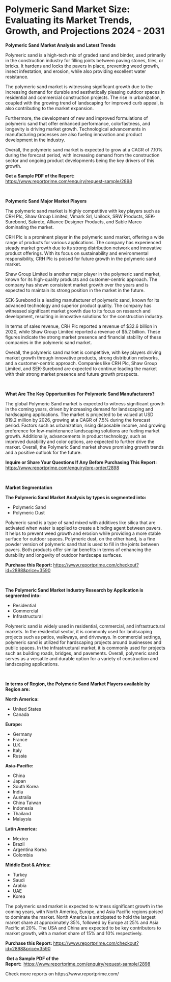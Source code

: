 <p><h1>Polymeric Sand Market Size: Evaluating its Market Trends, Growth, and Projections 2024 - 2031</h1></p><p><strong>Polymeric Sand Market Analysis and Latest Trends</strong></p>
<p><p>Polymeric sand is a high-tech mix of graded sand and binder, used primarily in the construction industry for filling joints between paving stones, tiles, or bricks. It hardens and locks the pavers in place, preventing weed growth, insect infestation, and erosion, while also providing excellent water resistance.</p><p>The polymeric sand market is witnessing significant growth due to the increasing demand for durable and aesthetically pleasing outdoor spaces in residential and commercial construction projects. The rise in urbanization, coupled with the growing trend of landscaping for improved curb appeal, is also contributing to the market expansion.</p><p>Furthermore, the development of new and improved formulations of polymeric sand that offer enhanced performance, colorfastness, and longevity is driving market growth. Technological advancements in manufacturing processes are also fueling innovation and product development in the industry.</p><p>Overall, the polymeric sand market is expected to grow at a CAGR of 7.10% during the forecast period, with increasing demand from the construction sector and ongoing product developments being the key drivers of this growth.</p></p>
<p><strong>Get a Sample PDF of the Report:&nbsp;</strong> <a href="https://www.reportprime.com/enquiry/request-sample/2898">https://www.reportprime.com/enquiry/request-sample/2898</a></p>
<p>&nbsp;</p>
<p><strong>Polymeric Sand Major Market Players</strong></p>
<p><p>The polymeric sand market is highly competitive with key players such as CRH Plc, Shaw Group Limited, Vimark Srl, Unilock, SRW Products, SEK-Surebond, Sakrete, Alliance Designer Products, and Sable Marco dominating the market. </p><p>CRH Plc is a prominent player in the polymeric sand market, offering a wide range of products for various applications. The company has experienced steady market growth due to its strong distribution network and innovative product offerings. With its focus on sustainability and environmental responsibility, CRH Plc is poised for future growth in the polymeric sand market.</p><p>Shaw Group Limited is another major player in the polymeric sand market, known for its high-quality products and customer-centric approach. The company has shown consistent market growth over the years and is expected to maintain its strong position in the market in the future.</p><p>SEK-Surebond is a leading manufacturer of polymeric sand, known for its advanced technology and superior product quality. The company has witnessed significant market growth due to its focus on research and development, resulting in innovative solutions for the construction industry.</p><p>In terms of sales revenue, CRH Plc reported a revenue of $32.6 billion in 2020, while Shaw Group Limited reported a revenue of $5.2 billion. These figures indicate the strong market presence and financial stability of these companies in the polymeric sand market.</p><p>Overall, the polymeric sand market is competitive, with key players driving market growth through innovative products, strong distribution networks, and a customer-centric approach. Companies like CRH Plc, Shaw Group Limited, and SEK-Surebond are expected to continue leading the market with their strong market presence and future growth prospects.</p></p>
<p>&nbsp;</p>
<p><strong>What Are The Key Opportunities For Polymeric Sand Manufacturers?</strong></p>
<p><p>The global Polymeric Sand market is expected to witness significant growth in the coming years, driven by increasing demand for landscaping and hardscaping applications. The market is projected to be valued at USD 819.2 million by 2026, growing at a CAGR of 7.5% during the forecast period. Factors such as urbanization, rising disposable income, and growing preference for low-maintenance landscaping solutions are fueling market growth. Additionally, advancements in product technology, such as improved durability and color options, are expected to further drive the market. Overall, the Polymeric Sand market shows promising growth trends and a positive outlook for the future.</p></p>
<p><strong>Inquire or Share Your Questions If Any Before Purchasing This Report:</strong> <a href="https://www.reportprime.com/enquiry/pre-order/2898">https://www.reportprime.com/enquiry/pre-order/2898</a></p>
<p>&nbsp;</p>
<p><strong>Market Segmentation</strong></p>
<p><strong>The Polymeric Sand Market Analysis by types is segmented into:</strong></p>
<p><ul><li>Polymeric Sand</li><li>Polymeric Dust</li></ul></p>
<p><p>Polymeric sand is a type of sand mixed with additives like silica that are activated when water is applied to create a binding agent between pavers. It helps to prevent weed growth and erosion while providing a more stable surface for outdoor spaces. Polymeric dust, on the other hand, is a fine powder version of polymeric sand that is used to fill in the joints between pavers. Both products offer similar benefits in terms of enhancing the durability and longevity of outdoor hardscape surfaces.</p></p>
<p><strong>Purchase this Report:&nbsp;</strong><a href="https://www.reportprime.com/checkout?id=2898&price=3590">https://www.reportprime.com/checkout?id=2898&price=3590</a></p>
<p>&nbsp;</p>
<p><strong>The Polymeric Sand Market Industry Research by Application is segmented into:</strong></p>
<p><ul><li>Residential</li><li>Commercial</li><li>Infrastructural</li></ul></p>
<p><p>Polymeric sand is widely used in residential, commercial, and infrastructural markets. In the residential sector, it is commonly used for landscaping projects such as patios, walkways, and driveways. In commercial settings, polymeric sand is utilized for hardscaping projects around businesses and public spaces. In the infrastructural market, it is commonly used for projects such as building roads, bridges, and pavements. Overall, polymeric sand serves as a versatile and durable option for a variety of construction and landscaping applications.</p></p>
<p>&nbsp;</p>
<p><strong>In terms of Region, the Polymeric Sand Market Players available by Region are:</strong></p>
<p>
    <p> <strong> North America: </strong>
        <ul>
            <li>United States</li>
            <li>Canada</li>
        </ul>
        </p> 
    <p> <strong> Europe: </strong>
        <ul>
            <li>Germany</li>
            <li>France</li>
            <li>U.K.</li>
            <li>Italy</li>
            <li>Russia</li>
        </ul>
        </p> 
    <p> <strong> Asia-Pacific: </strong>
        <ul>
            <li>China</li>
            <li>Japan</li>
            <li>South Korea</li>
            <li>India</li>
            <li>Australia</li>
            <li>China Taiwan</li>
            <li>Indonesia</li>
            <li>Thailand</li>
            <li>Malaysia</li>
        </ul>
        </p> 
    <p> <strong> Latin America: </strong>
        <ul>
            <li>Mexico</li>
            <li>Brazil</li>
            <li>Argentina Korea</li>
            <li>Colombia</li>
        </ul>
        </p> 
    <p> <strong> Middle East & Africa: </strong>
        <ul>
            <li>Turkey</li>
            <li>Saudi</li>
            <li>Arabia</li>
            <li>UAE</li>
            <li>Korea</li>
        </ul>
    </p>
    </p>
<p><p>The polymeric sand market is expected to witness significant growth in the coming years, with North America, Europe, and Asia Pacific regions poised to dominate the market. North America is anticipated to hold the largest market share at approximately 35%, followed by Europe at 25% and Asia Pacific at 20%. The USA and China are expected to be key contributors to market growth, with a market share of 15% and 10% respectively.</p></p>
<p><strong>Purchase this Report: </strong><a href="https://www.reportprime.com/checkout?id=2898&price=3590">https://www.reportprime.com/checkout?id=2898&price=3590</a></p>
<p>&nbsp;<strong>Get a Sample PDF of the Report:&nbsp;&nbsp;</strong><a href="https://www.reportprime.com/enquiry/request-sample/2898">https://www.reportprime.com/enquiry/request-sample/2898</a></p>
<p><strong></strong></p>
<p>Check more reports on https://www.reportprime.com/</p>